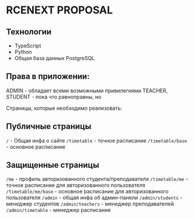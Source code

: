 # RCENEXT PROPOSAL

## Технологии

- TypeScript
- Python
- Общая база данных PostgreSQL

## Права в приложении:

ADMIN - обладает всеми возможными привилегиями
TEACHER, STUDENT - пока что равноправны, но

Страницы, которые необходимо реализовать:

## Публичные страницы

`/` - Общая инфа о сайте
`/timetable` - точное расписание
`/timetable/base` - основное расписание

## Защищенные страницы

`/me` - профиль авторизованного студента/преподавателя
`/timetable/me` - точное расписание для авторизованного пользователя
`/timetable/me/base` - основное расписание для авторизованного пользователя
`/admin` - общая инфа об админ-панели
`/admin/students` - менеджер студентов
`/admin/teachers` - менеджер преподавателей
`/admin/timetable` - менеджер расписания
